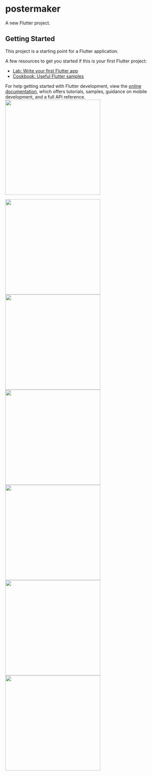 # postermaker

A new Flutter project.

## Getting Started

This project is a starting point for a Flutter application.

A few resources to get you started if this is your first Flutter project:

- [Lab: Write your first Flutter app](https://docs.flutter.dev/get-started/codelab)
- [Cookbook: Useful Flutter samples](https://docs.flutter.dev/cookbook)

For help getting started with Flutter development, view the
[online documentation](https://docs.flutter.dev/), which offers tutorials,
samples, guidance on mobile development, and a full API reference.
<img src="https://github.com/DarshanPatel311/postermaker/assets/143177575/1146d278-8b23-488e-a846-f59e8eed3578" width="300">



<img src="https://github.com/DarshanPatel311/postermaker/assets/143177575/89ae645c-7170-4e89-8e46-beb801906cb5" width="300">




<img src="https://github.com/DarshanPatel311/postermaker/assets/143177575/5eb7fa76-056b-44c5-846d-325d304f4f59" width="300">




<img src="https://github.com/DarshanPatel311/postermaker/assets/143177575/8fa7202b-a722-4439-a796-7ce91a88cc8a" width="300">



<img src="https://github.com/DarshanPatel311/postermaker/assets/143177575/3700af8d-e827-4928-b3ad-23f7618945fc" width="300">
<img src="https://github.com/DarshanPatel311/postermaker/assets/143177575/f8e99828-5a53-44f6-a777-1b7fe3a114fb" width="300">

<img src="https://github.com/DarshanPatel311/postermaker/assets/143177575/6925993a-f14f-410d-9ef1-5d6bba523769" width="300">
